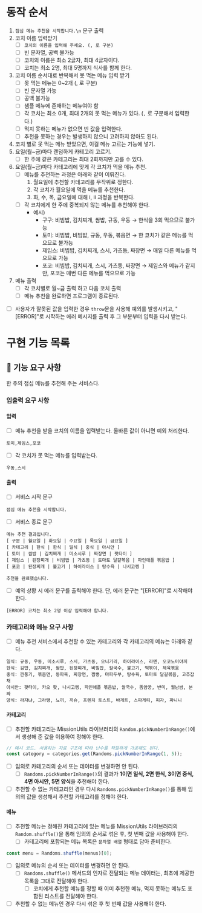# 동작 순서

1. `점심 메뉴 추천을 시작합니다.\n` 문구 출력
2. 코치 이름 입력받기
   - [ ] `코치의 이름을 입력해 주세요. (, 로 구분)`
   - [ ] 빈 문자열, 공백 불가능
   - [ ] 코치의 이름은 최소 2글자, 최대 4글자이다.
   - [ ] 코치는 최소 2명, 최대 5명까지 식사를 함께 한다.
3. 코치 이름 순서대로 반복해서 못 먹는 메뉴 입력 받기
   - [ ] 못 먹는 메뉴는 0~2개 (, 로 구분)
   - [ ] 빈 문자열 가능
   - [ ] 공백 불가능
   - [ ] 샘플 메뉴에 존재하는 메뉴여야 함
   - [ ] 각 코치는 최소 0개, 최대 2개의 못 먹는 메뉴가 있다. (`,` 로 구분해서 입력한다.)
   - [ ] 먹지 못하는 메뉴가 없으면 빈 값을 입력한다.
   - [ ] 추천을 못하는 경우는 발생하지 않으니 고려하지 않아도 된다.
4. 코치 별로 못 먹는 메뉴 받았으면, 이걸 메뉴 고르는 기능에 넣기.
5. 요일(월~금)마다 랜덤하게 카테고리 고르기.
   - [ ] 한 주에 같은 카테고리는 최대 2회까지만 고를 수 있다.
6. 요일(월~금)마다 카테고리에 맞게 각 코치가 먹을 메뉴 추천.
   - [ ] 메뉴를 추천하는 과정은 아래와 같이 이뤄진다.
     1. 월요일에 추천할 카테고리를 무작위로 정한다.
     2. 각 코치가 월요일에 먹을 메뉴를 추천한다.
     3. 화, 수, 목, 금요일에 대해 i, ii 과정을 반복한다.
   - [ ] 각 코치에게 한 주에 중복되지 않는 메뉴를 추천해야 한다.
     - 예시)
       - 구구: 비빔밥, 김치찌개, 쌈밥, 규동, 우동 → 한식을 3회 먹으므로 불가능
       - 토미: 비빔밥, 비빔밥, 규동, 우동, 볶음면 → 한 코치가 같은 메뉴를 먹으므로 불가능
       - 제임스: 비빔밥, 김치찌개, 스시, 가츠동, 짜장면 → 매일 다른 메뉴를 먹으므로 가능
       - 포코: 비빔밥, 김치찌개, 스시, 가츠동, 짜장면 → 제임스와 메뉴가 같지만, 포코는 매번 다른 메뉴를 먹으므로 가능
7. 메뉴 출력
   - [ ] 각 코치별로 월~금 출력 하고 다음 코치 출력
   - [ ] 메뉴 추천을 완료하면 프로그램이 종료된다.

- [ ] 사용자가 잘못된 값을 입력한 경우 `throw`문을 사용해 예외를 발생시키고, "[ERROR]"로 시작하는 에러 메시지를 출력 후 그 부분부터 입력을 다시 받는다.

# 구현 기능 목록

## 🚀 기능 요구 사항

한 주의 점심 메뉴를 추천해 주는 서비스다.

### 입출력 요구 사항

#### 입력

- [ ] 메뉴 추천을 받을 코치의 이름을 입력받는다. 올바른 값이 아니면 예외 처리한다.

```
토미,제임스,포코
```

- [ ] 각 코치가 못 먹는 메뉴를 입력받는다.

```
우동,스시
```

#### 출력

- [ ] 서비스 시작 문구

```
점심 메뉴 추천을 시작합니다.
```

- [ ] 서비스 종료 문구

```
메뉴 추천 결과입니다.
[ 구분 | 월요일 | 화요일 | 수요일 | 목요일 | 금요일 ]
[ 카테고리 | 한식 | 한식 | 일식 | 중식 | 아시안 ]
[ 토미 | 쌈밥 | 김치찌개 | 미소시루 | 짜장면 | 팟타이 ]
[ 제임스 | 된장찌개 | 비빔밥 | 가츠동 | 토마토 달걀볶음 | 파인애플 볶음밥 ]
[ 포코 | 된장찌개 | 불고기 | 하이라이스 | 탕수육 | 나시고렝 ]

추천을 완료했습니다.
```

- [ ] 예외 상황 시 에러 문구를 출력해야 한다. 단, 에러 문구는 "[ERROR]"로 시작해야 한다.

```
[ERROR] 코치는 최소 2명 이상 입력해야 합니다.
```

### 카테고리와 메뉴 요구 사항

- [ ] 메뉴 추천 서비스에서 추천할 수 있는 카테고리와 각 카테고리의 메뉴는 아래와 같다.

```
일식: 규동, 우동, 미소시루, 스시, 가츠동, 오니기리, 하이라이스, 라멘, 오코노미야끼
한식: 김밥, 김치찌개, 쌈밥, 된장찌개, 비빔밥, 칼국수, 불고기, 떡볶이, 제육볶음
중식: 깐풍기, 볶음면, 동파육, 짜장면, 짬뽕, 마파두부, 탕수육, 토마토 달걀볶음, 고추잡채
아시안: 팟타이, 카오 팟, 나시고렝, 파인애플 볶음밥, 쌀국수, 똠얌꿍, 반미, 월남쌈, 분짜
양식: 라자냐, 그라탱, 뇨끼, 끼슈, 프렌치 토스트, 바게트, 스파게티, 피자, 파니니
```

#### 카테고리

- [ ] 추천할 카테고리는 MissionUtils 라이브러리의 `Random.pickNumberInRange()`에서 생성해 준 값을 이용하여 정해야 한다.

```javascript
// 예시 코드. 사용하는 자료 구조에 따라 난수를 적절하게 가공해도 된다.
const category = categories.get(Randoms.pickNumberInRange(1, 5));
```

- [ ] 임의로 카테고리의 순서 또는 데이터를 변경하면 안 된다.
  - [ ] `Randoms.pickNumberInRange()`의 결과가 **1이면 일식, 2면 한식, 3이면 중식, 4면 아시안, 5면 양식**을 추천해야 한다.
- [ ] 추천할 수 없는 카테고리인 경우 다시 `Randoms.pickNumberInRange()`를 통해 임의의 값을 생성해서 추천할 카테고리를 정해야 한다.

#### 메뉴

- [ ] 추천할 메뉴는 정해진 카테고리에 있는 메뉴를 MissionUtils 라이브러리의 `Random.shuffle()`을 통해 임의의 순서로 섞은 후, 첫 번째 값을 사용해야 한다.
  - [ ] 카테고리에 포함되는 메뉴 목록은 `문자열 배열` 형태로 담아 준비한다.

```javascript
const menu = Randoms.shuffle(menus)[0];
```

- [ ] 임의로 메뉴의 순서 또는 데이터를 변경하면 안 된다.
  - [ ] `Randoms.shuffle()` 메서드의 인자로 전달되는 메뉴 데이터는, 최초에 제공한 목록을 그대로 전달해야 한다.
    - [ ] 코치에게 추천할 메뉴를 정할 때 이미 추천한 메뉴, 먹지 못하는 메뉴도 포함된 리스트를 전달해야 한다.
- [ ] 추천할 수 없는 메뉴인 경우 다시 섞은 후 첫 번째 값을 사용해야 한다.

